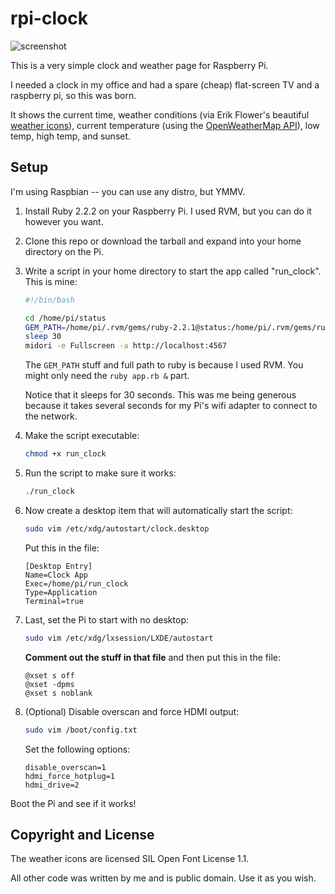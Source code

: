 # rpi-clock

![screenshot](https://raw.githubusercontent.com/seven1m/rpi-clock/master/screenshot.jpg)

This is a very simple clock and weather page for Raspberry Pi.

I needed a clock in my office and had a spare (cheap) flat-screen TV and a raspberry pi, so this was born.

It shows the current time, weather conditions (via Erik Flower's beautiful [weather icons](https://erikflowers.github.io/weather-icons/)),
current temperature (using the [OpenWeatherMap API](http://openweathermap.org/api)), low temp, high temp, and sunset.

## Setup

I'm using Raspbian -- you can use any distro, but YMMV.

1. Install Ruby 2.2.2 on your Raspberry Pi. I used RVM, but you can do it however you want.

2. Clone this repo or download the tarball and expand into your home directory on the Pi.

3. Write a script in your home directory to start the app called "run_clock". This is mine:

    ```bash
    #!/bin/bash

    cd /home/pi/status
    GEM_PATH=/home/pi/.rvm/gems/ruby-2.2.1@status:/home/pi/.rvm/gems/ruby-2.2.1@global /home/pi/.rvm/rubies/ruby-2.2.1/bin/ruby app.rb &
    sleep 30
    midori -e Fullscreen -a http://localhost:4567
    ```

    The `GEM_PATH` stuff and full path to ruby is because I used RVM. You might only need the `ruby app.rb &` part.

    Notice that it sleeps for 30 seconds. This was me being generous because it takes several seconds for my Pi's wifi adapter to connect to the network.

4. Make the script executable:

    ```bash
    chmod +x run_clock
    ```

5. Run the script to make sure it works:

    ```bash
    ./run_clock
    ```

6. Now create a desktop item that will automatically start the script:

    ```bash
    sudo vim /etc/xdg/autostart/clock.desktop
    ```

    Put this in the file:

    ```
    [Desktop Entry]
    Name=Clock App
    Exec=/home/pi/run_clock
    Type=Application
    Terminal=true
    ```

7. Last, set the Pi to start with no desktop:

    ```bash
    sudo vim /etc/xdg/lxsession/LXDE/autostart
    ```

    **Comment out the stuff in that file** and then put this in the file:

    ```
    @xset s off
    @xset -dpms
    @xset s noblank
    ```

8. (Optional) Disable overscan and force HDMI output:

    ```bash
    sudo vim /boot/config.txt
    ```

    Set the following options:

    ```
    disable_overscan=1
    hdmi_force_hotplug=1
    hdmi_drive=2
    ```

Boot the Pi and see if it works!

## Copyright and License

The weather icons are licensed SIL Open Font License 1.1.

All other code was written by me and is public domain. Use it as you wish.
